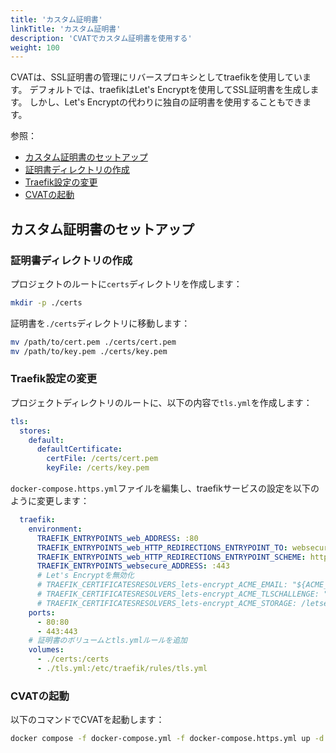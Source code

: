 ```yaml
---
title: 'カスタム証明書'
linkTitle: 'カスタム証明書'
description: 'CVATでカスタム証明書を使用する'
weight: 100
---
```


CVATは、SSL証明書の管理にリバースプロキシとしてtraefikを使用しています。
デフォルトでは、traefikはLet's Encryptを使用してSSL証明書を生成します。
しかし、Let's Encryptの代わりに独自の証明書を使用することもできます。

参照：

- [カスタム証明書のセットアップ](#カスタム証明書のセットアップ)
- [証明書ディレクトリの作成](#証明書ディレクトリの作成)
- [Traefik設定の変更](#traefik設定の変更)
- [CVATの起動](#cvatの起動)


## カスタム証明書のセットアップ

### 証明書ディレクトリの作成

プロジェクトのルートに`certs`ディレクトリを作成します：

```bash
mkdir -p ./certs

```

証明書を`./certs`ディレクトリに移動します：

```bash
mv /path/to/cert.pem ./certs/cert.pem
mv /path/to/key.pem ./certs/key.pem
```

### Traefik設定の変更

プロジェクトディレクトリのルートに、以下の内容で`tls.yml`を作成します：

```yaml
tls:
  stores:
    default:
      defaultCertificate:
        certFile: /certs/cert.pem
        keyFile: /certs/key.pem
```

`docker-compose.https.yml`ファイルを編集し、traefikサービスの設定を以下のように変更します：

```yaml
  traefik:
    environment:
      TRAEFIK_ENTRYPOINTS_web_ADDRESS: :80
      TRAEFIK_ENTRYPOINTS_web_HTTP_REDIRECTIONS_ENTRYPOINT_TO: websecure
      TRAEFIK_ENTRYPOINTS_web_HTTP_REDIRECTIONS_ENTRYPOINT_SCHEME: https
      TRAEFIK_ENTRYPOINTS_websecure_ADDRESS: :443
      # Let's Encryptを無効化
      # TRAEFIK_CERTIFICATESRESOLVERS_lets-encrypt_ACME_EMAIL: "${ACME_EMAIL:?Please set the ACME_EMAIL env variable}"
      # TRAEFIK_CERTIFICATESRESOLVERS_lets-encrypt_ACME_TLSCHALLENGE: "true"
      # TRAEFIK_CERTIFICATESRESOLVERS_lets-encrypt_ACME_STORAGE: /letsencrypt/acme.json
    ports:
      - 80:80
      - 443:443
    # 証明書のボリュームとtls.ymlルールを追加
    volumes:
      - ./certs:/certs
      - ./tls.yml:/etc/traefik/rules/tls.yml
```

### CVATの起動

以下のコマンドでCVATを起動します：

```bash
docker compose -f docker-compose.yml -f docker-compose.https.yml up -d
```